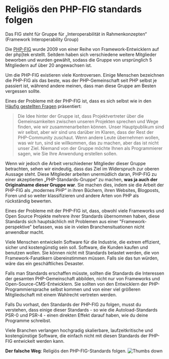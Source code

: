 # Religiös den PHP-FIG standards folgen #

Das FIG steht für Gruppe für „Interoperabilität in Rahmenkonzepten“ (Framework Interoperability Group) 

Die [PHP-FIG](http://www.php-fig.org/) wurde 2009 von einer Reihe von Framework-Entwicklern auf der php|tek erstellt. Seitdem haben sich verschiedene weitere Mitglieder beworben und wurden gewählt, sodass die Gruppe von ursprünglich 5 Mitgliedern auf über 20 angewachsen ist.

Um die PHP-FIG existieren viele Kontroversen. Einige Menschen bezeichnen die PHP-FIG als das beste, was der PHP-Gemeinschaft seit PHP selbst je passiert ist, während andere meinen, dass man diese Gruppe am Besten vergessen sollte.

Eines der Probleme mit der PHP-FIG ist, dass es sich selbst wie in den [Häufig gestellten Fragen](http://www.php-fig.org/faqs/) präsentiert:

> Die Idee hinter der Gruppe ist, dass Projektvertreter über die Gemeinsamkeiten zwischen unseren Projekten sprechen und Wege finden, wie wir zusammenarbeiten können. Unser Hauptpublikum sind wir selbst, aber wir sind uns darüber im Klaren, dass der Rest der PHP-Community zuschaut. Wenn andere Leute übernehmen wollen, was wir tun, sind sie willkommen, das zu machen, aber das ist nicht unser Ziel. Niemand von der Gruppe möchte Ihnen als Programmierer sagen, wie Sie Ihre Anwendung erstellen sollen.

Wenn wir jedoch die Arbeit verschiedener Mitglieder dieser Gruppe betrachten, sehen wir eindeutig, dass das Ziel im Widerspruch zur oberen Aussage steht. Diese Mitglieder arbeiten unermüdlich daran, PHP-FIG zu einer akzeptierten „PHP-Standards-Gruppe“  zu machen, **was ja auch der Originalname dieser Gruppe war**. Sie machen dies, indem sie die Arbeit der PHP-FIG als „modernes PHP“ in ihren Büchern, ihren Websites, Blogposts, Foren und so weiter klassifizieren und andere Arten von PHP als rückständig bewerten.

Eines der Probleme mit der PHP-FIG ist, dass, obwohl viele Frameworks und Open Source Projekte mehrere ihrer Standards übernommen haben, diese Standards sich hauptsächlich mit Problemen aus einer "Framework-perspektive" befassen, was sie in vielen Branchensituationen nicht anwendbar macht.

Viele Menschen entwickeln Software für die Industrie, die extrem effizient, sicher und kostengünstig sein soll. Software, die Kunden kaufen und benutzen wollen. Sie können nicht mit Standards belastet werden, die von Framework-Fanatikern übereinstimmen müssen. Falls sie das tun würden, wäre das ein geschäftliches Desaster.

Falls man Standards erschaffen müsste, sollten die Standards die Interessen der gesamten PHP-Gemeinschaft abbilden, nicht nur von Frameworks und Open-Source-CMS-Entwicklern. Sie sollten von den Entwicklern der PHP-Programmiersprache selbst kommen und von einer viel größeren Mitgliedschaft mit einem Wahlrecht vertreten werden.

Falls Du vorhast, den Standards der PHP-FIG zu folgen, musst du verstehen, dass einige dieser Standards - so wie die Autoload-Standards PSR-0 und PSR-4 - einen direkten Effekt darauf haben, wie du deine Programme schreibst.



Viele Branchen verlangen hochgradig skalierbare, laufzeitkritische und kostengünstige Software, die einfach nicht mit diesen Standards der PHP-FIG entwickelt werden kann.

**Der falsche Weg**: Religiös den PHP-FIG-Standards folgen. ![Thumbs down](/img/thumbs-down.png)
